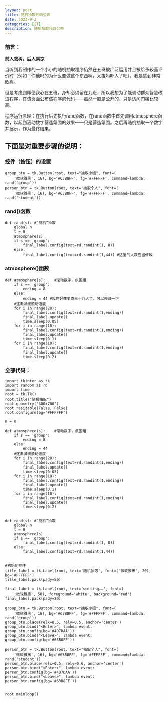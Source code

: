 ```yaml
---
layout: post
title: 随机抽取代码公布
date: 2023-9-3
categories: [IT]
description: 随机抽取代码公布
---
```


### 前言：

**前人栽树，后人乘凉**

当听到我制作的一个小小的随机抽取程序仍然在五班被广泛运用并且被给予较高评价时（例如：你他吗的为什么要做这个东西啊，太捏吗吓人了吧），我是感到非常欣慰。

但是考虑到即便我心在五班，身却必须留在九班，所以我想为了能调动群众智慧改进程序，在该页面公布该程序的代码——虽然一直是公开的，只是访问门槛比较高。

程序运行原理：在执行后先执行rand函数，在rand函数中首先调用atmosphere函数，以起到滚动数字营造氛围的效果——只是营造氛围。之后再随机抽取一个数字并展示，作为最终结果。

## 下面是对重要步骤的说明：

### 控件（按钮）的设置

    group_btn = tk.Button(root, text="抽取小组", font=(
        '微软雅黑', 16), bg='#63B8FF', fg='#FFFFFF', command=lambda: rand('group'))
    person_btn = tk.Button(root, text="抽取个人", font=(
        '微软雅黑', 16), bg='#63B8FF', fg='#FFFFFF', command=lambda: rand('student'))

### rand()函数
    def rand(s): #“随机”抽取
        global n
        t = 0
        atmosphere(s)
        if s == 'group':
            final_label.config(text=rd.randint(1, 8))
        else:
            final_label.config(text=rd.randint(1,44)) #这里的人数应当修改

### atmosphere()函数
       
    def atmosphere(s):    #滚动数字，氛围组
        if s == 'group':
            ending = 8
        else:
            ending = 44 #现在好像变成三十几人了，可以修改一下
        #逐渐减缓滚动速度
        for i in range(20):
            final_label.config(text=rd.randint(1,ending))
            final_label.update()
            time.sleep(0.05)
        for i in range(10):
            final_label.config(text=rd.randint(1,ending))
            final_label.update()
            time.sleep(0.1)
        for i in range(10):
            final_label.config(text=rd.randint(1,ending))
            final_label.update()
            time.sleep(0.2)

### 全部代码：

    import tkinter as tk
    import random as rd
    import time
    root = tk.Tk()
    root.title("随机抽取")
    root.geometry('600x700')
    root.resizable(False, False)
    root.configure(bg='#FFFFFF')
    
    n = 0 
    
    def atmosphere(s):    #滚动数字，氛围组
        if s == 'group':
            ending = 8
        else:
            ending = 44
        #逐渐减缓滚动速度
        for i in range(20):
            final_label.config(text=rd.randint(1,ending))
            final_label.update()
            time.sleep(0.05)
        for i in range(10):
            final_label.config(text=rd.randint(1,ending))
            final_label.update()
            time.sleep(0.1)
        for i in range(10):
            final_label.config(text=rd.randint(1,ending))
            final_label.update()
            time.sleep(0.2)
    
    
    def rand(s): #“随机”抽取
        global n
        t = 0
        atmosphere(s)
        if s == 'group':
            final_label.config(text=rd.randint(1, 8))
        else:
            final_label.config(text=rd.randint(1,44))
    
    
    #初始化控件
    title_label = tk.Label(root, text='随机抽取', font=('微软雅黑', 20), bg='#FFFFFF')
    title_label.pack(pady=50)
    
    final_label = tk.Label(root, text='waiting……', font=(
        '微软雅黑', 50), foreground='white', background='red')
    final_label.pack(pady=20)
    
    group_btn = tk.Button(root, text="抽取小组", font=(
        '微软雅黑', 16), bg='#63B8FF', fg='#FFFFFF', command=lambda: rand('group'))
    group_btn.place(relx=0.5, rely=0.5, anchor='center')
    group_btn.bind("<Enter>", lambda event: group_btn.config(bg='#4D7DAA'))
    group_btn.bind("<Leave>", lambda event: group_btn.config(bg='#63B8FF'))
    
    person_btn = tk.Button(root, text="抽取个人", font=(
        '微软雅黑', 16), bg='#63B8FF', fg='#FFFFFF', command=lambda: rand('student'))
    person_btn.place(relx=0.5, rely=0.6, anchor='center')
    person_btn.bind("<Enter>", lambda event: person_btn.config(bg='#4D7DAA'))
    person_btn.bind("<Leave>", lambda event: person_btn.config(bg='#63B8FF'))
    
    
    root.mainloop()
